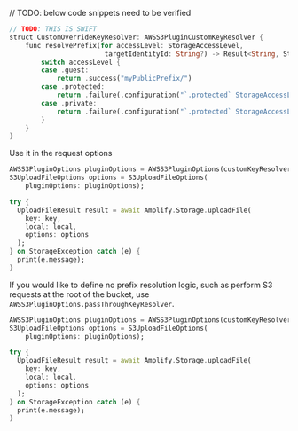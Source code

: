 // TODO: below code snippets need to be verified
```dart
// TODO: THIS IS SWIFT
struct CustomOverrideKeyResolver: AWSS3PluginCustomKeyResolver {
    func resolvePrefix(for accessLevel: StorageAccessLevel,
                        targetIdentityId: String?) -> Result<String, StorageError> {
        switch accessLevel {
        case .guest:
            return .success("myPublicPrefix/")
        case .protected:
            return .failure(.configuration("`.protected` StorageAccessLevel is not used", "", nil))
        case .private:
            return .failure(.configuration("`.protected` StorageAccessLevel is not used", "", nil))
        }
    }
}
```

Use it in the request options
```dart
AWSS3PluginOptions pluginOptions = AWSS3PluginOptions(customKeyResolver: CustomOverrideKeyResolver());
S3UploadFileOptions options = S3UploadFileOptions(
    pluginOptions: pluginOptions);

try {
  UploadFileResult result = await Amplify.Storage.uploadFile(
    key: key,
    local: local,
    options: options
  );
} on StorageException catch (e) {
  print(e.message);
}
```

If you would like to define no prefix resolution logic, such as perform S3 requests at the root of the bucket, use `AWSS3PluginOptions.passThroughKeyResolver`.

```dart
AWSS3PluginOptions pluginOptions = AWSS3PluginOptions(customKeyResolver: AWSS3PluginOptions.passThroughKeyResolver);
S3UploadFileOptions options = S3UploadFileOptions(
    pluginOptions: pluginOptions);

try {
  UploadFileResult result = await Amplify.Storage.uploadFile(
    key: key,
    local: local,
    options: options
  );
} on StorageException catch (e) {
  print(e.message);
}
```